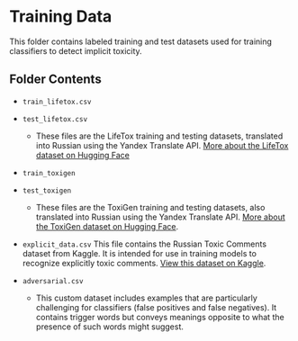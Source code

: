 # Training Data

This folder contains labeled training and test datasets used for training classifiers to detect implicit toxicity.

## Folder Contents

- `train_lifetox.csv`
- `test_lifetox.csv`
  - These files are the LifeTox training and testing datasets, translated into Russian using the Yandex Translate API. [More about the LifeTox dataset on Hugging Face](https://huggingface.co/datasets/mbkim/LifeTox)

- `train_toxigen`
- `test_toxigen`
  - These files are the ToxiGen training and testing datasets, also translated into Russian using the Yandex Translate API. [More about the ToxiGen dataset on Hugging Face](https://huggingface.co/datasets/toxigen/toxigen-data).

- `explicit_data.csv`
This file contains the Russian Toxic Comments dataset from Kaggle. It is intended for use in training models to recognize explicitly toxic comments. [View this dataset on Kaggle](https://www.kaggle.com/datasets/blackmoon/russian-language-toxic-comments).

- `adversarial.csv`
  - This custom dataset includes examples that are particularly challenging for classifiers (false positives and false negatives). It contains trigger words but conveys meanings opposite to what the presence of such words might suggest.

